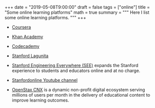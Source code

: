 +++
date = "2019-05-08T9:00:00"
draft = false
tags = ["online"]
title = "Some online learning platforms"
math = true
summary = """
Here I list some online learning platforms.
"""
+++

- [Coursera](https://www.coursera.org/)

- [Khan Academy](https://www.khanacademy.org/)

- [Codecademy](https://www.codecademy.com/)


- [Stanford Lagunita](https://lagunita.stanford.edu/)

- [Stanford Engineering Everywhere (SEE)](https://see.stanford.edu/) expands the Stanford experience to students and educators online and at no charge. 

- [Stanfordonline Youtube channel](https://www.youtube.com/user/stanfordonline/featured)

- [OpenStax CNX](https://cnx.org/) is a dynamic non-profit digital ecosystem serving millions of users per month in the delivery of educational content to improve learning outcomes.

